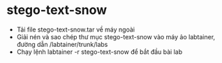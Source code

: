 # stego-text-snow
- Tải file stego-text-snow.tar về máy ngoài
- Giải nén và sao chép thư mục stego-text-snow vào máy ảo labtainer, đường dẫn /labtainer/trunk/labs
- Chạy lệnh labtainer -r stego-text-snow để bắt đầu bài lab
